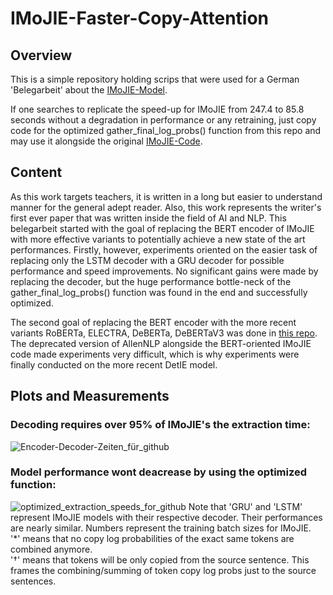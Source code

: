 # IMoJIE-Faster-Copy-Attention

## Overview

This is a simple repository holding scrips that were used for a German 'Belegarbeit' about the [IMoJIE-Model](https://arxiv.org/abs/2005.08178).

If one searches to replicate the speed-up for IMoJIE from 247.4 to 85.8 seconds without a degradation in performance or any retraining, just copy code for the optimized gather_final_log_probs() function from this repo and may use it alongside the original [IMoJIE-Code](https://github.com/dair-iitd/imojie).

## Content

As this work targets teachers, it is written in a long but easier to understand manner for the general adept reader. Also, this work represents the writer's first ever paper that was written inside the field of AI and NLP. This belegarbeit started with the goal of replacing the BERT encoder of IMoJIE with more effective variants to potentially achieve a new state of the art performances. Firstly, however, experiments oriented on the easier task of replacing only the LSTM decoder with a GRU decoder for possible performance and speed improvements. No significant gains were made by replacing the decoder, but the huge performance bottle-neck of the gather_final_log_probs() function was found in the end and successfully optimized.

The second goal of replacing the BERT encoder with the more recent variants RoBERTa, ELECTRA, DeBERTa, DeBERTaV3 was done in [this repo](https://github.com/HenningBeyer/DetIE-with-DeBERTaV3). The deprecated version of AllenNLP alongside the BERT-oriented IMoJIE code made experiments very difficult, which is why experiments were finally conducted on the more recent DetIE model.

## Plots and Measurements

### Decoding requires over 95% of IMoJIE's the extraction time:
![Encoder-Decoder-Zeiten_für_github](https://user-images.githubusercontent.com/60894149/206861614-0e1ceecf-f47c-4fce-9ad0-85e194bc7442.png)

### Model performance wont deacrease by using the optimized function:
![optimized_extraction_speeds_for_github](https://user-images.githubusercontent.com/60894149/206860806-c9855525-3de7-4b8c-be3f-4b8b69fca294.png)
 Note that 'GRU' and 'LSTM' represent IMoJIE models with their respective decoder. Their performances are nearly similar. Numbers represent the training batch sizes for IMoJIE. <br>
 '*' means that no copy log probabilities of the exact same tokens are combined anymore. <br>
 '†' means that tokens will be only copied from the source sentence. This frames the combining/summing of token copy log probs just to the source sentences.

